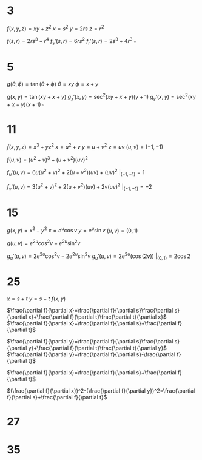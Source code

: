 # 3

$f(x,y,z)=xy+z^2$
$x=s^2$
$y=2rs$
$z=r^2$

$f(s,r)=2rs^3+r^4$
$f_s'(s,r)=6rs^2$
$f_r'(s,r)=2s^3+4r^3$
$\square$

# 5

$g(\theta,\phi)=\tan(\theta+\phi)$
$\theta=xy$
$\phi=x+y$

$g(x,y)=\tan(xy+x+y)$
$g_x'(x,y)=\sec^2(xy+x+y)(y+1)$
$g_y'(x,y)=\sec^2(xy+x+y)(x+1)$
$\square$

# 11

$f(x,y,z)=x^3+yz^2$
$x=u^2+v$
$y=u+v^2$
$z=uv$
$(u,v)=(-1,-1)$

$f(u,v)=(u^2+v)^3+(u+v^2)(uv)^2$

$f_u'(u,v)=6u(u^2+v)^2+2(u+v^2)(uv)+(uv)^2$
$\bigg|_{(-1,-1)}=1$

$f_v'(u,v)=3(u^2+v)^2+2(u+v^2)(uv)+2v(uv)^2$
$\bigg|_{(-1,-1)}=-2$

# 15

$g(x,y)=x^2-y^2$
$x=e^u\cos v$
$y=e^u\sin v$
$(u,v)=(0,1)$

$g(u,v)=e^{2u}\cos^2v-e^{2u}\sin^2v$

$g_u'(u,v)=2e^{2u}\cos^2v-2e^{2u}\sin^2v$
$g_u'(u,v)=2e^{2u}(\cos(2v))$
$\bigg|_{(0,1)}=2\cos2$

# 25

$x=s+t$
$y=s-t$
$f(x,y)$

$\frac{\partial f}{\partial x}=\frac{\partial f}{\partial s}\frac{\partial s}{\partial x}+\frac{\partial f}{\partial t}\frac{\partial t}{\partial x}$
$\frac{\partial f}{\partial x}=\frac{\partial f}{\partial s}+\frac{\partial f}{\partial t}$

$\frac{\partial f}{\partial y}=\frac{\partial f}{\partial s}\frac{\partial s}{\partial y}+\frac{\partial f}{\partial t}\frac{\partial t}{\partial y}$
$\frac{\partial f}{\partial y}=\frac{\partial f}{\partial s}-\frac{\partial f}{\partial t}$

$\frac{\partial f}{\partial x}=\frac{\partial f}{\partial s}+\frac{\partial f}{\partial t}$


$(\frac{\partial f}{\partial x})^2-(\frac{\partial f}{\partial y})^2=\frac{\partial f}{\partial s}+\frac{\partial f}{\partial t}$


# 27

# 35